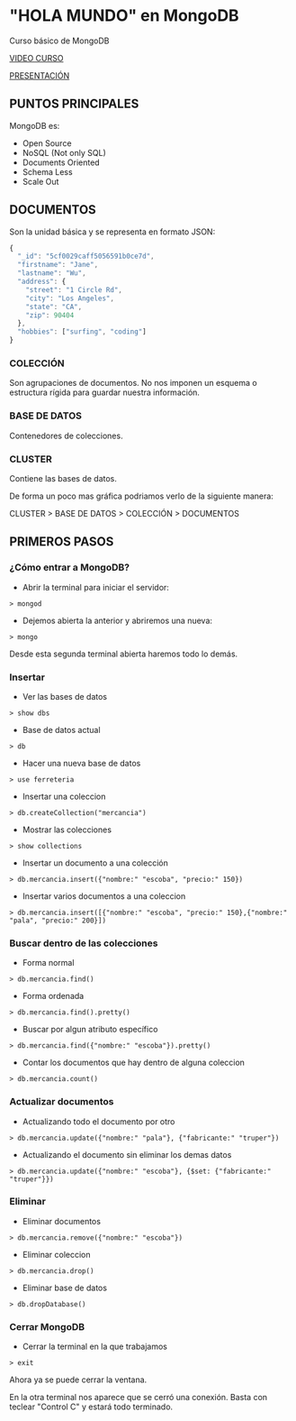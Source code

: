 # "HOLA MUNDO" en MongoDB
Curso básico de MongoDB

[VIDEO CURSO](https://youtu.be/RDdiUHZECUE)

[PRESENTACIÓN](https://www.canva.com/design/DAES90LgnCs/tcmB6hPufHJ7355THFXxlQ/view?utm_content=DAES90LgnCs&utm_campaign=designshare&utm_medium=link&utm_source=publishsharelink)

## PUNTOS PRINCIPALES

MongoDB es:

- Open Source
- NoSQL (Not only SQL)
- Documents Oriented
- Schema Less
- Scale Out

## DOCUMENTOS

Son la unidad básica y se representa en formato JSON:

```javascript
{
  "_id": "5cf0029caff5056591b0ce7d",
  "firstname": "Jane",
  "lastname": "Wu",
  "address": {
    "street": "1 Circle Rd",
    "city": "Los Angeles",
    "state": "CA",
    "zip": 90404
  },
  "hobbies": ["surfing", "coding"]
}
```

### COLECCIÓN

Son agrupaciones de documentos. No nos imponen un esquema o estructura rígida para guardar nuestra información.

### BASE DE DATOS

Contenedores de colecciones.

### CLUSTER

Contiene las bases de datos.

De forma un poco mas gráfica podriamos verlo de la siguiente manera:

CLUSTER > BASE DE DATOS > COLECCIÓN > DOCUMENTOS

## PRIMEROS PASOS

### ¿Cómo entrar a MongoDB?

+ Abrir la terminal para iniciar el servidor:

`> mongod`

+ Dejemos abierta la anterior y abriremos una nueva:

`> mongo`

Desde esta segunda terminal abierta haremos todo lo demás.

### Insertar

+ Ver las bases de datos

`> show dbs`

+ Base de datos actual

`> db`

+ Hacer una nueva base de datos

`> use ferreteria`

+ Insertar una coleccion

`> db.createCollection("mercancia")`

+ Mostrar las colecciones

`> show collections`

+ Insertar un documento a una colección

`> db.mercancia.insert({"nombre:" "escoba", "precio:" 150})`

+ Insertar varios documentos a una coleccion

`> db.mercancia.insert([{"nombre:" "escoba", "precio:" 150},{"nombre:" "pala", "precio:" 200}])`

### Buscar dentro de las colecciones

  * Forma normal

`> db.mercancia.find()`

* Forma ordenada

`> db.mercancia.find().pretty()`

* Buscar por algun atributo específico

`> db.mercancia.find({"nombre:" "escoba"}).pretty()`

+ Contar los documentos que hay dentro de alguna coleccion

`> db.mercancia.count()`

### Actualizar documentos

* Actualizando todo el documento por otro

`> db.mercancia.update({"nombre:" "pala"}, {"fabricante:" "truper"})`

* Actualizando el documento sin eliminar los demas datos

`> db.mercancia.update({"nombre:" "escoba"}, {$set: {"fabricante:" "truper"}})`

### Eliminar 

* Eliminar documentos

`> db.mercancia.remove({"nombre:" "escoba"})`

* Eliminar coleccion

`> db.mercancia.drop()`

* Eliminar base de datos

`> db.dropDatabase()`
 
### Cerrar MongoDB

* Cerrar la terminal en la que trabajamos

`> exit`

Ahora ya se puede cerrar la ventana.

En la otra terminal nos aparece que se cerró una conexión. Basta con teclear "Control C" y estará todo terminado.








